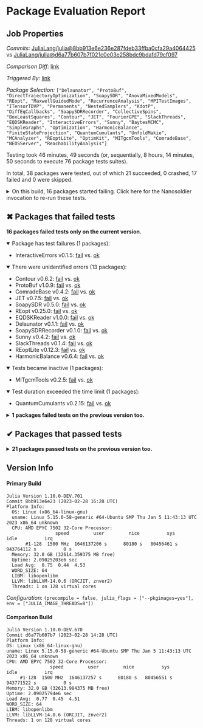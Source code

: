 # Package Evaluation Report

## Job Properties

*Commits:* [JuliaLang/julia@8bb913e6e236e287fdeb33ffba0cfa29a4064425](https://github.com/JuliaLang/julia/commit/8bb913e6e236e287fdeb33ffba0cfa29a4064425) vs [JuliaLang/julia@d6a77b607b7f021c0e03e258bdc9bdafd79cf097](https://github.com/JuliaLang/julia/commit/d6a77b607b7f021c0e03e258bdc9bdafd79cf097)

*Comparison Diff:* [link](https://github.com/JuliaLang/julia/compare/d6a77b607b7f021c0e03e258bdc9bdafd79cf097...8bb913e6e236e287fdeb33ffba0cfa29a4064425)

*Triggered By:* [link](https://github.com/JuliaLang/julia/pull/47797#issuecomment-1452420203)

*Package Selection:* `["Delaunator", "ProtoBuf", "DirectTrajectoryOptimization", "SoapySDR", "AnovaMixedModels", "REopt", "MaxwellGuidedMode", "RecurrenceAnalysis", "MPITestImages", "ITensorTDVP", "Permanents", "NestedSamplers", "KdotP", "DiffEqCallbacks", "SoapySDRRecorder", "CollectiveSpins", "BoxLeastSquares", "Contour", "JET", "FourierGPE", "SlackThreads", "EQDSKReader", "InteractiveErrors", "Sunny", "BaytesMCMC", "SimpleGraphs", "Optimization", "HarmonicBalance", "FiniteStateProjection", "QuantumCumulants", "UnfoldMakie", "MCAnalyzer", "REoptLite", "OptimKit", "MITgcmTools", "ComradeBase", "NEOSServer", "ReachabilityAnalysis"]`

Testing took 46 minutes, 49 seconds (or, sequentially, 8 hours, 14 minutes, 50 seconds to execute 76 package tests suites).

In total, 38 packages were tested, out of which 21 succeeded, 0 crashed, 17 failed and 0 were skipped.


<details><summary>On this build, 16 packages started failing. Click here for the Nanosoldier invocation to re-run these tests.</summary>
<p>

```
@nanosoldier `runtests(["EQDSKReader", "ComradeBase", "Contour", "Delaunator", "InteractiveErrors", "SoapySDRRecorder", "SoapySDR", "ProtoBuf", "JET", "Sunny", "REopt", "SlackThreads", "MITgcmTools", "REoptLite", "QuantumCumulants", "HarmonicBalance"], configuration = (precompile = false, julia_flags = ["--pkgimages=yes"], env = ["JULIA_IMAGE_THREADS=8"]))`
```

</p>
</details>


## ✖ Packages that failed tests

**16 packages failed tests only on the current version.**

<details open><summary>Package has test failures (1 packages):</summary>
<p>


- InteractiveErrors v0.1.5: [fail](https://s3.amazonaws.com/julialang-reports/nanosoldier/pkgeval/by_hash/8bb913e_vs_d6a77b6/InteractiveErrors.primary.log) vs. [ok](https://s3.amazonaws.com/julialang-reports/nanosoldier/pkgeval/by_hash/8bb913e_vs_d6a77b6/InteractiveErrors.against.log)

</p>
</details>

<details open><summary>There were unidentified errors (13 packages):</summary>
<p>


- Contour v0.6.2: [fail](https://s3.amazonaws.com/julialang-reports/nanosoldier/pkgeval/by_hash/8bb913e_vs_d6a77b6/Contour.primary.log) vs. [ok](https://s3.amazonaws.com/julialang-reports/nanosoldier/pkgeval/by_hash/8bb913e_vs_d6a77b6/Contour.against.log)
- ProtoBuf v1.0.9: [fail](https://s3.amazonaws.com/julialang-reports/nanosoldier/pkgeval/by_hash/8bb913e_vs_d6a77b6/ProtoBuf.primary.log) vs. [ok](https://s3.amazonaws.com/julialang-reports/nanosoldier/pkgeval/by_hash/8bb913e_vs_d6a77b6/ProtoBuf.against.log)
- ComradeBase v0.4.2: [fail](https://s3.amazonaws.com/julialang-reports/nanosoldier/pkgeval/by_hash/8bb913e_vs_d6a77b6/ComradeBase.primary.log) vs. [ok](https://s3.amazonaws.com/julialang-reports/nanosoldier/pkgeval/by_hash/8bb913e_vs_d6a77b6/ComradeBase.against.log)
- JET v0.7.5: [fail](https://s3.amazonaws.com/julialang-reports/nanosoldier/pkgeval/by_hash/8bb913e_vs_d6a77b6/JET.primary.log) vs. [ok](https://s3.amazonaws.com/julialang-reports/nanosoldier/pkgeval/by_hash/8bb913e_vs_d6a77b6/JET.against.log)
- SoapySDR v0.5.0: [fail](https://s3.amazonaws.com/julialang-reports/nanosoldier/pkgeval/by_hash/8bb913e_vs_d6a77b6/SoapySDR.primary.log) vs. [ok](https://s3.amazonaws.com/julialang-reports/nanosoldier/pkgeval/by_hash/8bb913e_vs_d6a77b6/SoapySDR.against.log)
- REopt v0.25.0: [fail](https://s3.amazonaws.com/julialang-reports/nanosoldier/pkgeval/by_hash/8bb913e_vs_d6a77b6/REopt.primary.log) vs. [ok](https://s3.amazonaws.com/julialang-reports/nanosoldier/pkgeval/by_hash/8bb913e_vs_d6a77b6/REopt.against.log)
- EQDSKReader v1.0.0: [fail](https://s3.amazonaws.com/julialang-reports/nanosoldier/pkgeval/by_hash/8bb913e_vs_d6a77b6/EQDSKReader.primary.log) vs. [ok](https://s3.amazonaws.com/julialang-reports/nanosoldier/pkgeval/by_hash/8bb913e_vs_d6a77b6/EQDSKReader.against.log)
- Delaunator v0.1.1: [fail](https://s3.amazonaws.com/julialang-reports/nanosoldier/pkgeval/by_hash/8bb913e_vs_d6a77b6/Delaunator.primary.log) vs. [ok](https://s3.amazonaws.com/julialang-reports/nanosoldier/pkgeval/by_hash/8bb913e_vs_d6a77b6/Delaunator.against.log)
- SoapySDRRecorder v0.1.0: [fail](https://s3.amazonaws.com/julialang-reports/nanosoldier/pkgeval/by_hash/8bb913e_vs_d6a77b6/SoapySDRRecorder.primary.log) vs. [ok](https://s3.amazonaws.com/julialang-reports/nanosoldier/pkgeval/by_hash/8bb913e_vs_d6a77b6/SoapySDRRecorder.against.log)
- Sunny v0.4.2: [fail](https://s3.amazonaws.com/julialang-reports/nanosoldier/pkgeval/by_hash/8bb913e_vs_d6a77b6/Sunny.primary.log) vs. [ok](https://s3.amazonaws.com/julialang-reports/nanosoldier/pkgeval/by_hash/8bb913e_vs_d6a77b6/Sunny.against.log)
- SlackThreads v0.1.4: [fail](https://s3.amazonaws.com/julialang-reports/nanosoldier/pkgeval/by_hash/8bb913e_vs_d6a77b6/SlackThreads.primary.log) vs. [ok](https://s3.amazonaws.com/julialang-reports/nanosoldier/pkgeval/by_hash/8bb913e_vs_d6a77b6/SlackThreads.against.log)
- REoptLite v0.12.3: [fail](https://s3.amazonaws.com/julialang-reports/nanosoldier/pkgeval/by_hash/8bb913e_vs_d6a77b6/REoptLite.primary.log) vs. [ok](https://s3.amazonaws.com/julialang-reports/nanosoldier/pkgeval/by_hash/8bb913e_vs_d6a77b6/REoptLite.against.log)
- HarmonicBalance v0.6.4: [fail](https://s3.amazonaws.com/julialang-reports/nanosoldier/pkgeval/by_hash/8bb913e_vs_d6a77b6/HarmonicBalance.primary.log) vs. [ok](https://s3.amazonaws.com/julialang-reports/nanosoldier/pkgeval/by_hash/8bb913e_vs_d6a77b6/HarmonicBalance.against.log)

</p>
</details>

<details open><summary>Tests became inactive (1 packages):</summary>
<p>


- MITgcmTools v0.2.5: [fail](https://s3.amazonaws.com/julialang-reports/nanosoldier/pkgeval/by_hash/8bb913e_vs_d6a77b6/MITgcmTools.primary.log) vs. [ok](https://s3.amazonaws.com/julialang-reports/nanosoldier/pkgeval/by_hash/8bb913e_vs_d6a77b6/MITgcmTools.against.log)

</p>
</details>

<details open><summary>Test duration exceeded the time limit (1 packages):</summary>
<p>


- QuantumCumulants v0.2.15: [fail](https://s3.amazonaws.com/julialang-reports/nanosoldier/pkgeval/by_hash/8bb913e_vs_d6a77b6/QuantumCumulants.primary.log) vs. [ok](https://s3.amazonaws.com/julialang-reports/nanosoldier/pkgeval/by_hash/8bb913e_vs_d6a77b6/QuantumCumulants.against.log)

</p>
</details>

<details><summary><strong>1 packages failed tests on the previous version too.</strong></summary>
<p>

<details open><summary>Test log exceeded the size limit (1 packages):</summary>
<p>


- [OptimKit v0.3.1](https://s3.amazonaws.com/julialang-reports/nanosoldier/pkgeval/by_hash/8bb913e_vs_d6a77b6/OptimKit.primary.log)

</p>
</details>

</p>
</details>


## ✔ Packages that passed tests

<details><summary><strong>21 packages passed tests on the previous version too.</strong></summary>
<p>

- [DiffEqCallbacks v2.26.0](https://s3.amazonaws.com/julialang-reports/nanosoldier/pkgeval/by_hash/8bb913e_vs_d6a77b6/DiffEqCallbacks.primary.log)
- [Optimization v3.12.0](https://s3.amazonaws.com/julialang-reports/nanosoldier/pkgeval/by_hash/8bb913e_vs_d6a77b6/Optimization.primary.log)
- [SimpleGraphs v0.8.4](https://s3.amazonaws.com/julialang-reports/nanosoldier/pkgeval/by_hash/8bb913e_vs_d6a77b6/SimpleGraphs.primary.log)
- [BaytesMCMC v0.3.0](https://s3.amazonaws.com/julialang-reports/nanosoldier/pkgeval/by_hash/8bb913e_vs_d6a77b6/BaytesMCMC.primary.log)
- [RecurrenceAnalysis v2.0.3](https://s3.amazonaws.com/julialang-reports/nanosoldier/pkgeval/by_hash/8bb913e_vs_d6a77b6/RecurrenceAnalysis.primary.log)
- [Permanents v0.2.0](https://s3.amazonaws.com/julialang-reports/nanosoldier/pkgeval/by_hash/8bb913e_vs_d6a77b6/Permanents.primary.log)
- [NestedSamplers v0.8.2](https://s3.amazonaws.com/julialang-reports/nanosoldier/pkgeval/by_hash/8bb913e_vs_d6a77b6/NestedSamplers.primary.log)
- [ReachabilityAnalysis v0.21.4](https://s3.amazonaws.com/julialang-reports/nanosoldier/pkgeval/by_hash/8bb913e_vs_d6a77b6/ReachabilityAnalysis.primary.log)
- [MCAnalyzer v0.3.3](https://s3.amazonaws.com/julialang-reports/nanosoldier/pkgeval/by_hash/8bb913e_vs_d6a77b6/MCAnalyzer.primary.log)
- [NEOSServer v1.0.1](https://s3.amazonaws.com/julialang-reports/nanosoldier/pkgeval/by_hash/8bb913e_vs_d6a77b6/NEOSServer.primary.log)
- [BoxLeastSquares v0.2.0](https://s3.amazonaws.com/julialang-reports/nanosoldier/pkgeval/by_hash/8bb913e_vs_d6a77b6/BoxLeastSquares.primary.log)
- [KdotP v0.2.1](https://s3.amazonaws.com/julialang-reports/nanosoldier/pkgeval/by_hash/8bb913e_vs_d6a77b6/KdotP.primary.log)
- [MPITestImages v0.1.5](https://s3.amazonaws.com/julialang-reports/nanosoldier/pkgeval/by_hash/8bb913e_vs_d6a77b6/MPITestImages.primary.log)
- [FourierGPE v0.1.0](https://s3.amazonaws.com/julialang-reports/nanosoldier/pkgeval/by_hash/8bb913e_vs_d6a77b6/FourierGPE.primary.log)
- [DirectTrajectoryOptimization v0.2.0](https://s3.amazonaws.com/julialang-reports/nanosoldier/pkgeval/by_hash/8bb913e_vs_d6a77b6/DirectTrajectoryOptimization.primary.log)
- [AnovaMixedModels v0.2.0](https://s3.amazonaws.com/julialang-reports/nanosoldier/pkgeval/by_hash/8bb913e_vs_d6a77b6/AnovaMixedModels.primary.log)
- [CollectiveSpins v0.1.5](https://s3.amazonaws.com/julialang-reports/nanosoldier/pkgeval/by_hash/8bb913e_vs_d6a77b6/CollectiveSpins.primary.log)
- [MaxwellGuidedMode v0.3.0](https://s3.amazonaws.com/julialang-reports/nanosoldier/pkgeval/by_hash/8bb913e_vs_d6a77b6/MaxwellGuidedMode.primary.log)
- [FiniteStateProjection v0.2.1](https://s3.amazonaws.com/julialang-reports/nanosoldier/pkgeval/by_hash/8bb913e_vs_d6a77b6/FiniteStateProjection.primary.log)
- [ITensorTDVP v0.1.1](https://s3.amazonaws.com/julialang-reports/nanosoldier/pkgeval/by_hash/8bb913e_vs_d6a77b6/ITensorTDVP.primary.log)
- [UnfoldMakie v0.2.6](https://s3.amazonaws.com/julialang-reports/nanosoldier/pkgeval/by_hash/8bb913e_vs_d6a77b6/UnfoldMakie.primary.log)

</p>
</details>


## Version Info

#### Primary Build

```
Julia Version 1.10.0-DEV.701
Commit 8bb913e6e23 (2023-02-28 16:28 UTC)
Platform Info:
  OS: Linux (x86_64-linux-gnu)
  uname: Linux 5.15.0-58-generic #64-Ubuntu SMP Thu Jan 5 11:43:13 UTC 2023 x86_64 unknown
  CPU: AMD EPYC 7502 32-Core Processor: 
                  speed         user         nice          sys         idle          irq
       #1-128  1500 MHz  1646137206 s      80180 s   80456461 s  943764112 s          0 s
  Memory: 32.0 GB (32614.359375 MB free)
  Uptime: 2.09025203e6 sec
  Load Avg:  0.75  0.44  4.53
  WORD_SIZE: 64
  LIBM: libopenlibm
  LLVM: libLLVM-14.0.6 (ORCJIT, znver2)
  Threads: 1 on 128 virtual cores

```
*Configuration*: `(precompile = false, julia_flags = ["--pkgimages=yes"], env = ["JULIA_IMAGE_THREADS=8"])`

  #### Comparison Build

  ```
Julia Version 1.10.0-DEV.670
Commit d6a77b607b7 (2023-02-28 14:28 UTC)
Platform Info:
  OS: Linux (x86_64-linux-gnu)
  uname: Linux 5.15.0-58-generic #64-Ubuntu SMP Thu Jan 5 11:43:13 UTC 2023 x86_64 unknown
  CPU: AMD EPYC 7502 32-Core Processor: 
                  speed         user         nice          sys         idle          irq
       #1-128  1500 MHz  1646137257 s      80180 s   80456551 s  943771522 s          0 s
  Memory: 32.0 GB (32613.984375 MB free)
  Uptime: 2.09025794e6 sec
  Load Avg:  0.77  0.45  4.51
  WORD_SIZE: 64
  LIBM: libopenlibm
  LLVM: libLLVM-14.0.6 (ORCJIT, znver2)
  Threads: 1 on 128 virtual cores

  ```
  <!-- Generated on 2023-03-03T09:54:01.076 -->
